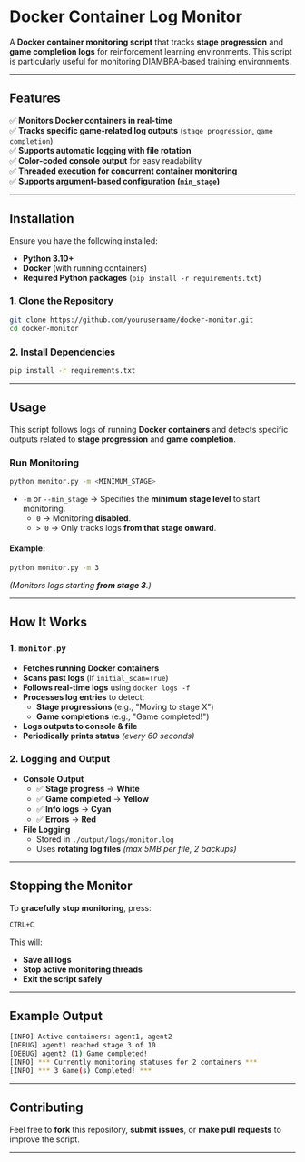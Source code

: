 # **Docker Container Log Monitor**
A **Docker container monitoring script** that tracks **stage progression** and **game completion logs** for reinforcement learning environments. This script is particularly useful for monitoring DIAMBRA-based training environments.

---

## **Features**
✅ **Monitors Docker containers in real-time**  
✅ **Tracks specific game-related log outputs** (`stage progression`, `game completion`)  
✅ **Supports automatic logging with file rotation**  
✅ **Color-coded console output** for easy readability  
✅ **Threaded execution for concurrent container monitoring**  
✅ **Supports argument-based configuration (`min_stage`)**  

---

## **Installation**
Ensure you have the following installed:
- **Python 3.10+**
- **Docker** (with running containers)
- **Required Python packages** (`pip install -r requirements.txt`)

### **1. Clone the Repository**
```bash
git clone https://github.com/yourusername/docker-monitor.git
cd docker-monitor
```

### **2. Install Dependencies**
```bash
pip install -r requirements.txt
```

---

## **Usage**
This script follows logs of running **Docker containers** and detects specific outputs related to **stage progression** and **game completion**.

### **Run Monitoring**
```bash
python monitor.py -m <MINIMUM_STAGE>
```
- `-m` or `--min_stage` → Specifies the **minimum stage level** to start monitoring.
  - `0` → Monitoring **disabled**.
  - `> 0` → Only tracks logs **from that stage onward**.

#### **Example:**
```bash
python monitor.py -m 3
```
_(Monitors logs starting **from stage 3**.)_

---

## **How It Works**
### **1. `monitor.py`**
- **Fetches running Docker containers**
- **Scans past logs** (if `initial_scan=True`)
- **Follows real-time logs** using `docker logs -f`
- **Processes log entries** to detect:
  - **Stage progressions** (e.g., "Moving to stage X")
  - **Game completions** (e.g., "Game completed!")
- **Logs outputs to console & file**
- **Periodically prints status** _(every 60 seconds)_

### **2. Logging and Output**
- **Console Output**
  - ✅ **Stage progress** → **White**
  - ✅ **Game completed** → **Yellow**
  - ✅ **Info logs** → **Cyan**
  - ✅ **Errors** → **Red**
- **File Logging**
  - Stored in `./output/logs/monitor.log`
  - Uses **rotating log files** _(max 5MB per file, 2 backups)_

---

## **Stopping the Monitor**
To **gracefully stop monitoring**, press:
```bash
CTRL+C
```
This will:
- **Save all logs**
- **Stop active monitoring threads**
- **Exit the script safely**

---

## **Example Output**
```bash
[INFO] Active containers: agent1, agent2
[DEBUG] agent1 reached stage 3 of 10
[DEBUG] agent2 (1) Game completed!
[INFO] *** Currently monitoring statuses for 2 containers ***
[INFO] *** 3 Game(s) Completed! ***
```

---

## **Contributing**
Feel free to **fork** this repository, **submit issues**, or **make pull requests** to improve the script.

---

